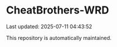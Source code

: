 # CheatBrothers-WRD

Last updated: 2025-07-11 04:43:52

This repository is automatically maintained.

